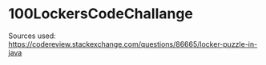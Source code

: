 # 100LockersCodeChallange

Sources used: https://codereview.stackexchange.com/questions/86665/locker-puzzle-in-java
